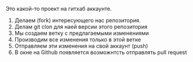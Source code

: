 Это какой-то проект на гитхаб аккаунте.

1. Делаем (fork) интересующего нас репозитория.
2. Делам git clon для наей версии этого репозитория
3. Мы создаем ветку с предлагаемыми изменениями
4. Производим все изменения только в этой ветке
5. Отправляем эти изменения на свой аккаунт (push)
6. В окне на Github появляется возможнтсть отправлять pull request
